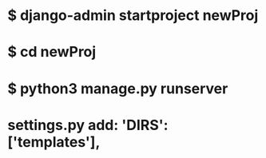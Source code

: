 # $ django-admin startproject newProj
# $ cd newProj
# $ python3 manage.py runserver


# settings.py add: 'DIRS': ['templates'],